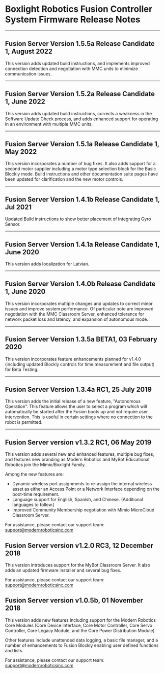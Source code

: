   Boxlight Robotics Fusion Controller System Firmware Release Notes    
===================================================================

----
Fusion Server Version 1.5.5a Release Candidate 1, August 2022
--------------------------------------------------
This version adds updated build instructions, and implements improved connection detection and negotiation with MMC units to minimize communication issues. 


----
Fusion Server Version 1.5.2a Release Candidate 1, June 2022
--------------------------------------------------
This version adds updated build instructions, corrects a weakness in the Software Update Check process, and adds enhanced support for operating in an environment with multiple MMC units. 



----
Fusion Server Version 1.5.1a Release Candidate 1, May 2022
--------------------------------------------------
This version incorporates a number of bug fixes.  It also adds support for a second motor supplier including a motor type selection block for the Basic Blockly mode.  Build instructions and other documentation suite pages have been updated for clarification and the new motor controls.


----
Fusion Server Version 1.4.1b Release Candidate 1, Jul 2021
--------------------------------------------------
Updated Build instructions to show better placement of Integrating Gyro Sensor.


----
Fusion Server Version 1.4.1a Release Candidate 1, June 2020
--------------------------------------------------
This version adds localization for Latvian.  


----
Fusion Server Version 1.4.0b Release Candidate 1, June 2020
--------------------------------------------------
This version incorporates multiple changes and updates to correct minor issues and improve system performance.  Of particular note are improved negotiation with the MMC Classroom Server, enhanced tolerance for network packet loss and latency, and expansion of autonomous mode.  



----
Fusion Server Version 1.3.5a BETA1, 03 February 2020
--------------------------------------------------
This version incorporates feature enhancements planned for v1.4.0 (including updated Blockly controls for time measurement and file output) for Beta Testing.

-----




Fusion Server Version 1.3.4a RC1, 25 July 2019
--------------------------------------------------
This version adds the initial release of a new feature, "Autonomous Operation".  This feature allows the user to select a program which will automatically be started after the Fusion boots up and not require user intervention.  This is useful in certain settings where no connection to the robot is permitted.

----

Fusion Server version v1.3.2 RC1, 06 May 2019
--------------------------------------------------
This version adds several new and enhanced features, multiple bug fixes, and features new branding as Modern Robotics and MyBot Educational Robotics join the Mimio/Boxlight Family.

Among the new features are:

- Dynamic wireless port assignments to re-assign the internal wireless asset as either an Access Point or a Network Interface depending on the boot-time requirement. 
- Language support for English, Spanish, and Chinese. (Additional languages to follow.)
- Improved Community Membership negotiation with  Mimio MicroCloud Classroom Server.

For assistance, please contact our support team: support@modernroboticsinc.com


Fusion Server version v1.2.0 RC3, 12 December 2018
--------------------------------------------------
This version introduces support for the MyBot Classroom Server. It also adds an updated firmware installer and several bug fixes.

For assistance, please contact our support team: support@modernroboticsinc.com



Fusion Server version v1.0.5b, 01 November 2018
-----------------------------------------------
This version adds new features including support for the Modern Robotics
Core Modules (Core Device Interface, Core Motor Controller, Core Servo
Controller, Core Legacy Module, and the Core Power Distribution Module).

Other features include unattended data logging, a basic file manager, 
and a number of enhancements to Fusion Blockly enabling user defined 
functions and lists.


For assistance, please contact our support team: support@modernroboticsinc.com


